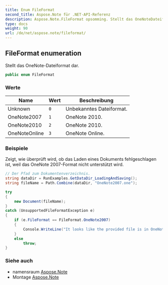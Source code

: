 ```yaml
---
title: Enum FileFormat
second_title: Aspose.Note für .NET-API-Referenz
description: Aspose.Note.FileFormat opsomming. Stellt das OneNoteDateiformat dar.
type: docs
weight: 90
url: /de/net/aspose.note/fileformat/
---
```

## FileFormat enumeration

Stellt das OneNote-Dateiformat dar.

```csharp
public enum FileFormat
```

### Werte

| Name | Wert | Beschreibung |
| --- | --- | --- |
| Unknown | `0` | Unbekanntes Dateiformat. |
| OneNote2007 | `1` | OneNote 2010. |
| OneNote2010 | `2` | OneNote 2010. |
| OneNoteOnline | `3` | OneNote Online. |

### Beispiele

Zeigt, wie überprüft wird, ob das Laden eines Dokuments fehlgeschlagen ist, weil das OneNote 2007-Format nicht unterstützt wird.

```csharp
// Der Pfad zum Dokumentenverzeichnis.
string dataDir = RunExamples.GetDataDir_LoadingAndSaving();
string fileName = Path.Combine(dataDir, "OneNote2007.one");

try
{
    new Document(fileName);
}
catch (UnsupportedFileFormatException e)
{
    if (e.FileFormat == FileFormat.OneNote2007)
    {
        Console.WriteLine("It looks like the provided file is in OneNote 2007 format that is not supported.");
    }
    else
        throw;
}
```

### Siehe auch

* namensraum [Aspose.Note](../../aspose.note/)
* Montage [Aspose.Note](../../)


